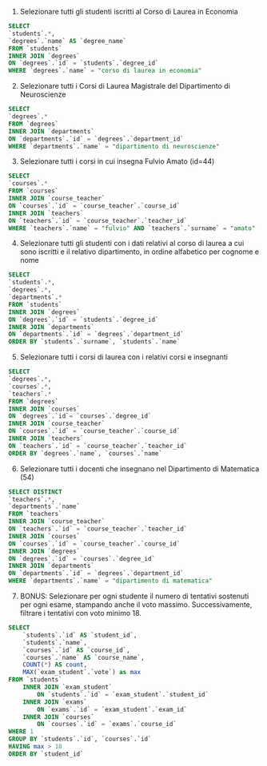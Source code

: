 1. Selezionare tutti gli studenti iscritti al Corso di Laurea in Economia
```SQL
SELECT 
`students`.*,
`degrees`.`name` AS `degree_name`
FROM `students`
INNER JOIN `degrees`
ON `degrees`.`id` = `students`.`degree_id`
WHERE `degrees`.`name` = "corso di laurea in economia"
```
2. Selezionare tutti i Corsi di Laurea Magistrale del Dipartimento di
Neuroscienze
```SQL
SELECT 
`degrees`.*
FROM `degrees`
INNER JOIN `departments`
ON `departments`.`id` = `degrees`.`department_id`
WHERE `departments`.`name` = "dipartimento di neuroscienze"
```
3. Selezionare tutti i corsi in cui insegna Fulvio Amato (id=44)
```SQL
SELECT 
`courses`.*
FROM `courses`
INNER JOIN `course_teacher`
ON `courses`.`id` = `course_teacher`.`course_id`
INNER JOIN `teachers`
ON `teachers`.`id` = `course_teacher`.`teacher_id`
WHERE `teachers`.`name` = "fulvio" AND `teachers`.`surname` = "amato"
```
4. Selezionare tutti gli studenti con i dati relativi al corso di laurea a cui
sono iscritti e il relativo dipartimento, in ordine alfabetico per cognome e
nome
```SQL
SELECT 
`students`.*,
`degrees`.*,
`departments`.*
FROM `students`
INNER JOIN `degrees`
ON `degrees`.`id` = `students`.`degree_id`
INNER JOIN `departments`
ON `departments`.`id` = `degrees`.`department_id`
ORDER BY `students`.`surname`, `students`.`name`
```
5. Selezionare tutti i corsi di laurea con i relativi corsi e insegnanti
```SQL
SELECT 
`degrees`.*,
`courses`.*,
`teachers`.*
FROM `degrees`
INNER JOIN `courses`
ON `degrees`.`id`= `courses`.`degree_id`
INNER JOIN `course_teacher`
ON `courses`.`id` = `course_teacher`.`course_id`
INNER JOIN `teachers`
ON `teachers`.`id` = `course_teacher`.`teacher_id`
ORDER BY `degrees`.`name`, `courses`.`name` 
```
6. Selezionare tutti i docenti che insegnano nel Dipartimento di
Matematica (54)
```SQL
SELECT DISTINCT
`teachers`.*,
`departments`.`name`
FROM `teachers`
INNER JOIN `course_teacher`
ON `teachers`.`id` = `course_teacher`.`teacher_id`
INNER JOIN `courses`
ON `courses`.`id` = `course_teacher`.`course_id`
INNER JOIN `degrees`
ON `degrees`.`id` = `courses`.`degree_id`
INNER JOIN `departments`
ON `departments`.`id` = `degrees`.`department_id`
WHERE `departments`.`name` = "dipartimento di matematica"
```
7. BONUS: Selezionare per ogni studente il numero di tentativi sostenuti
per ogni esame, stampando anche il voto massimo. Successivamente,
filtrare i tentativi con voto minimo 18.
```SQL
SELECT
	`students`.`id` AS `student_id`,
    `students`.`name`,
	`courses`.`id` AS `course_id`,
    `courses`.`name` AS `course_name`,
    COUNT(*) AS count,
    MAX(`exam_student`.`vote`) as max
FROM `students`
	INNER JOIN `exam_student`
		ON `students`.`id` = `exam_student`.`student_id`
	INNER JOIN `exams`
		ON `exams`.`id` = `exam_student`.`exam_id`
	INNER JOIN `courses`
		ON `courses`.`id` = `exams`.`course_id`
WHERE 1
GROUP BY `students`.`id`, `courses`.`id`
HAVING max > 18
ORDER BY `student_id`
```

